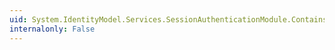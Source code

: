 ```yaml
---
uid: System.IdentityModel.Services.SessionAuthenticationModule.ContainsSessionTokenCookie(System.Web.HttpCookieCollection)
internalonly: False
---
```

